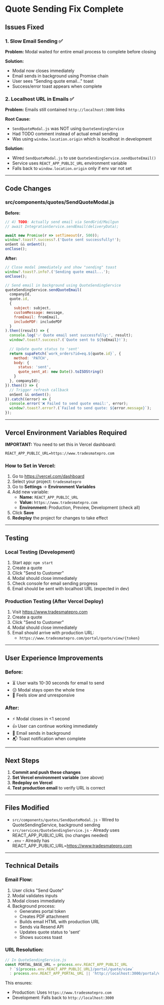 # Quote Sending Fix Complete

## Issues Fixed

### 1. Slow Email Sending ✅
**Problem:** Modal waited for entire email process to complete before closing

**Solution:**
- Modal now closes immediately
- Email sends in background using Promise chain
- User sees "Sending quote email..." toast
- Success/error toast appears when complete

### 2. Localhost URL in Emails ✅
**Problem:** Emails still contained `http://localhost:3000` links

**Root Cause:**
- `SendQuoteModal.js` was NOT using `QuoteSendingService`
- Had TODO comment instead of actual email sending
- Was using `window.location.origin` which is localhost in development

**Solution:**
- Wired `SendQuoteModal.js` to use `QuoteSendingService.sendQuoteEmail()`
- Service uses `REACT_APP_PUBLIC_URL` environment variable
- Falls back to `window.location.origin` only if env var not set

---

## Code Changes

### src/components/quotes/SendQuoteModal.js

**Before:**
```javascript
// 4) TODO: Actually send email via SendGrid/Mailgun
// await IntegrationService.sendEmail(deliveryData);

await new Promise(r => setTimeout(r, 500));
window?.toast?.success?.('Quote sent successfully!');
onSent && onSent();
onClose();
```

**After:**
```javascript
// Close modal immediately and show "sending" toast
window?.toast?.info?.('Sending quote email...');
onClose();

// Send email in background using QuoteSendingService
quoteSendingService.sendQuoteEmail(
  companyId,
  quote.id,
  {
    subject: subject,
    customMessage: message,
    fromEmail: fromEmail,
    includePDF: includePDF
  }
).then((result) => {
  console.log('✅ Quote email sent successfully:', result);
  window?.toast?.success?.(`Quote sent to ${toEmail}!`);
  
  // Update quote status to 'sent'
  return supaFetch(`work_orders?id=eq.${quote.id}`, {
    method: 'PATCH',
    body: {
      status: 'sent',
      quote_sent_at: new Date().toISOString()
    }
  }, companyId);
}).then(() => {
  // Trigger refresh callback
  onSent && onSent();
}).catch((error) => {
  console.error('❌ Failed to send quote email:', error);
  window?.toast?.error?.(`Failed to send quote: ${error.message}`);
});
```

---

## Vercel Environment Variables Required

**IMPORTANT:** You need to set this in Vercel dashboard:

```
REACT_APP_PUBLIC_URL=https://www.tradesmatepro.com
```

### How to Set in Vercel:

1. Go to https://vercel.com/dashboard
2. Select your project: `tradesmatepro`
3. Go to **Settings** → **Environment Variables**
4. Add new variable:
   - **Name:** `REACT_APP_PUBLIC_URL`
   - **Value:** `https://www.tradesmatepro.com`
   - **Environment:** Production, Preview, Development (check all)
5. Click **Save**
6. **Redeploy** the project for changes to take effect

---

## Testing

### Local Testing (Development)
1. Start app: `npm start`
2. Create a quote
3. Click "Send to Customer"
4. Modal should close immediately
5. Check console for email sending progress
6. Email should be sent with localhost URL (expected in dev)

### Production Testing (After Vercel Deploy)
1. Visit https://www.tradesmatepro.com
2. Create a quote
3. Click "Send to Customer"
4. Modal should close immediately
5. Email should arrive with production URL:
   - `https://www.tradesmatepro.com/portal/quote/view/{token}`

---

## User Experience Improvements

### Before:
- ⏳ User waits 10-30 seconds for email to send
- 😕 Modal stays open the whole time
- 🐌 Feels slow and unresponsive

### After:
- ⚡ Modal closes in <1 second
- 👍 User can continue working immediately
- 🚀 Email sends in background
- 📬 Toast notification when complete

---

## Next Steps

1. **Commit and push these changes**
2. **Set Vercel environment variable** (see above)
3. **Redeploy on Vercel**
4. **Test production email** to verify URL is correct

---

## Files Modified

- `src/components/quotes/SendQuoteModal.js` - Wired to QuoteSendingService, background sending
- `src/services/QuoteSendingService.js` - Already uses REACT_APP_PUBLIC_URL (no changes needed)
- `.env` - Already has REACT_APP_PUBLIC_URL=https://www.tradesmatepro.com

---

## Technical Details

### Email Flow:
1. User clicks "Send Quote"
2. Modal validates inputs
3. Modal closes immediately
4. Background process:
   - Generates portal token
   - Creates PDF attachment
   - Builds email HTML with production URL
   - Sends via Resend API
   - Updates quote status to 'sent'
   - Shows success toast

### URL Resolution:
```javascript
// In QuoteSendingService.js
const PORTAL_BASE_URL = process.env.REACT_APP_PUBLIC_URL 
  ? `${process.env.REACT_APP_PUBLIC_URL}/portal/quote/view`
  : process.env.REACT_APP_PORTAL_URL || 'http://localhost:3000/portal/quote/view';
```

This ensures:
- Production: Uses `https://www.tradesmatepro.com`
- Development: Falls back to `http://localhost:3000`

